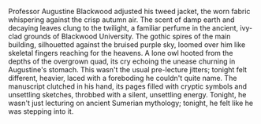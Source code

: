 Professor Augustine Blackwood adjusted his tweed jacket, the worn fabric whispering against the crisp autumn air.  The scent of damp earth and decaying leaves clung to the twilight, a familiar perfume in the ancient, ivy-clad grounds of Blackwood University.  The gothic spires of the main building, silhouetted against the bruised purple sky, loomed over him like skeletal fingers reaching for the heavens.  A lone owl hooted from the depths of the overgrown quad, its cry echoing the unease churning in Augustine's stomach. This wasn't the usual pre-lecture jitters; tonight felt different, heavier, laced with a foreboding he couldn't quite name.  The manuscript clutched in his hand, its pages filled with cryptic symbols and unsettling sketches, throbbed with a silent, unsettling energy.  Tonight, he wasn't just lecturing on ancient Sumerian mythology; tonight, he felt like he was stepping into it.
